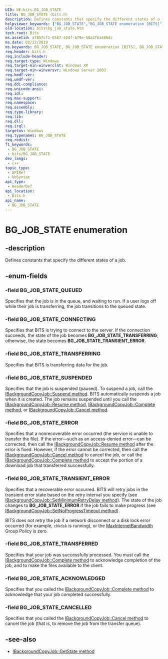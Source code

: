 ```yaml
---
UID: NE:bits.BG_JOB_STATE
title: BG_JOB_STATE (bits.h)
description: Defines constants that specify the different states of a job.
helpviewer_keywords: ["BG_JOB_STATE","BG_JOB_STATE enumeration [BITS]","BG_JOB_STATE_ACKNOWLEDGED","BG_JOB_STATE_CANCELLED","BG_JOB_STATE_CONNECTING","BG_JOB_STATE_ERROR","BG_JOB_STATE_QUEUED","BG_JOB_STATE_SUSPENDED","BG_JOB_STATE_TRANSFERRED","BG_JOB_STATE_TRANSFERRING","BG_JOB_STATE_TRANSIENT_ERROR","_drz_bg_job_state","bits.bg_job_state","bits/BG_JOB_STATE","bits/BG_JOB_STATE_ACKNOWLEDGED","bits/BG_JOB_STATE_CANCELLED","bits/BG_JOB_STATE_CONNECTING","bits/BG_JOB_STATE_ERROR","bits/BG_JOB_STATE_QUEUED","bits/BG_JOB_STATE_SUSPENDED","bits/BG_JOB_STATE_TRANSFERRED","bits/BG_JOB_STATE_TRANSFERRING","bits/BG_JOB_STATE_TRANSIENT_ERROR"]
old-location: bits\bg_job_state.htm
tech.root: Bits
ms.assetid: a7857cf1-05b7-42df-b79e-50a2f6a406dc
ms.date: 02/22/2019
ms.keywords: BG_JOB_STATE, BG_JOB_STATE enumeration [BITS], BG_JOB_STATE_ACKNOWLEDGED, BG_JOB_STATE_CANCELLED, BG_JOB_STATE_CONNECTING, BG_JOB_STATE_ERROR, BG_JOB_STATE_QUEUED, BG_JOB_STATE_SUSPENDED, BG_JOB_STATE_TRANSFERRED, BG_JOB_STATE_TRANSFERRING, BG_JOB_STATE_TRANSIENT_ERROR, _drz_bg_job_state, bits.bg_job_state, bits/BG_JOB_STATE, bits/BG_JOB_STATE_ACKNOWLEDGED, bits/BG_JOB_STATE_CANCELLED, bits/BG_JOB_STATE_CONNECTING, bits/BG_JOB_STATE_ERROR, bits/BG_JOB_STATE_QUEUED, bits/BG_JOB_STATE_SUSPENDED, bits/BG_JOB_STATE_TRANSFERRED, bits/BG_JOB_STATE_TRANSFERRING, bits/BG_JOB_STATE_TRANSIENT_ERROR
req.header: bits.h
req.include-header: 
req.target-type: Windows
req.target-min-winverclnt: Windows XP
req.target-min-winversvr: Windows Server 2003
req.kmdf-ver: 
req.umdf-ver: 
req.ddi-compliance: 
req.unicode-ansi: 
req.idl: 
req.max-support: 
req.namespace: 
req.assembly: 
req.type-library: 
req.lib: 
req.dll: 
req.irql: 
targetos: Windows
req.typenames: BG_JOB_STATE
req.redist: 
f1_keywords:
 - BG_JOB_STATE
 - bits/BG_JOB_STATE
dev_langs:
 - c++
topic_type:
 - APIRef
 - kbSyntax
api_type:
 - HeaderDef
api_location:
 - Bits.h
api_name:
 - BG_JOB_STATE
---
```


# BG_JOB_STATE enumeration


## -description

Defines constants that specify the different states of a job.

## -enum-fields

### -field BG_JOB_STATE_QUEUED

Specifies that the job is in the queue, and waiting to run. If a user logs off while their job is transferring, the job transitions to the queued state.

### -field BG_JOB_STATE_CONNECTING

Specifies that BITS is trying to connect to the server. If the connection succeeds, the state of the job becomes <strong>BG_JOB_STATE_TRANSFERRING</strong>; otherwise, the state becomes <strong>BG_JOB_STATE_TRANSIENT_ERROR</strong>.

### -field BG_JOB_STATE_TRANSFERRING

Specifies that BITS is transferring data for the job.

### -field BG_JOB_STATE_SUSPENDED

Specifies that the job is suspended (paused). To suspend a job, call the <a href="https://docs.microsoft.com/windows/desktop/api/bits/nf-bits-ibackgroundcopyjob-suspend">IBackgroundCopyJob::Suspend method</a>. BITS automatically suspends a job when it is created. The job remains suspended until you call the <a href="https://docs.microsoft.com/windows/desktop/api/bits/nf-bits-ibackgroundcopyjob-resume">IBackgroundCopyJob::Resume method</a>, <a href="https://docs.microsoft.com/windows/desktop/api/bits/nf-bits-ibackgroundcopyjob-complete">IBackgroundCopyJob::Complete method</a>, or <a href="https://docs.microsoft.com/windows/desktop/api/bits/nf-bits-ibackgroundcopyjob-cancel">IBackgroundCopyJob::Cancel method</a>.

### -field BG_JOB_STATE_ERROR

Specifies that a nonrecoverable error occurred (the service is unable to transfer the file). If the error&mdash;such as an access-denied error&mdash;can be corrected, then call the 
[IBackgroundCopyJob::Resume method](/windows/desktop/api/bits/nf-bits-ibackgroundcopyjob-resume)<a href=""></a> after the error is fixed. However, if the error cannot be corrected, then call the 
[IBackgroundCopyJob::Cancel method](/windows/desktop/api/bits/nf-bits-ibackgroundcopyjob-cancel)<a href=""></a> to cancel the job, or call the 
[IBackgroundCopyJob::Complete method](/windows/desktop/api/bits/nf-bits-ibackgroundcopyjob-complete)<a href=""></a> to accept the portion of a download job that transferred successfully.

### -field BG_JOB_STATE_TRANSIENT_ERROR

Specifies that a recoverable error occurred. BITS will retry jobs in the transient error state based on the retry interval you specify (see [IBackgroundCopyJob::SetMinimumRetryDelay method](/windows/desktop/api/bits/nf-bits-ibackgroundcopyjob-setminimumretrydelay)<a href=""></a>). The state of the job changes to <strong>BG_JOB_STATE_ERROR</strong> if the job fails to make progress (see [IBackgroundCopyJob::SetNoProgressTimeout method](/windows/desktop/api/bits/nf-bits-ibackgroundcopyjob-setnoprogresstimeout)<a href=""></a>).

BITS does not retry the job if a network disconnect or a disk lock error occurred (for example, `chkdsk` is running), or the [MaxInternetBandwidth](/windows/desktop/Bits/group-policies)<a href=""></a> Group Policy is zero.

### -field BG_JOB_STATE_TRANSFERRED

Specifies that your job was successfully processed. You must call the 
[IBackgroundCopyJob::Complete method](/windows/desktop/api/bits/nf-bits-ibackgroundcopyjob-complete)<a href=""></a> to acknowledge completion of the job, and to make the files available to the client.

### -field BG_JOB_STATE_ACKNOWLEDGED

Specifies that you called the [IBackgroundCopyJob::Complete method](/windows/desktop/api/bits/nf-bits-ibackgroundcopyjob-complete)<a href=""></a> to acknowledge that your job completed successfully.

### -field BG_JOB_STATE_CANCELLED

Specifies that you called the 
[IBackgroundCopyJob::Cancel method](/windows/desktop/api/bits/nf-bits-ibackgroundcopyjob-cancel)<a href=""></a> to cancel the job (that is, to remove the job from the transfer queue).

## -see-also

* [IBackgroundCopyJob::GetState method](/windows/desktop/api/bits/nf-bits-ibackgroundcopyjob-getstate)

